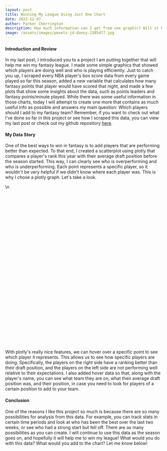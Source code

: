 ```yaml
---
layout: post
title: Winning My League Using Just One Chart
date: 2022-12-07
author: Parker Cherrington
description: How much information can I get from one graphic? Will it help me win?
image: /assets/images/pexels-jd-danny-2385477.jpg
---
```


#### Introduction and Review
In my last post, I introduced you to a project I am putting together that will help me win my fantasy league. I made some simple graphics that showed which players are doing well and who is playing efficiently. Just to catch you up, I scraped every NBA player's box score data from every game played so far this season, added a new variable that calculates how many fantasy points that player would have scored that night, and made a few plots that show some insights about the data, such as points leaders and fantasy points/minute played. While there was some useful information in those charts, today I will attempt to create one more that contains as much useful info as possible and answers my main question: Which players should I add to my fantasy team? Remember, if you want to check out what I've done so far in this project or see how I scraped this data, you can view my last post or check out my github repository [here](https://github.com/parkcherrington/NBA_Project).

#### My Data Story
One of the best ways to win in fantasy is to add players that are performing better than expected. To that end, I created a scatterplot using plotly that compares a player's rank this year with their average draft position before the season started. This way, I can clearly see who is overperforming and who is underperforming. Each point represents a specific player, so it wouldn't be very helpful if we didn't know where each player was. This is why I chose a plotly graph. Let's take a look.
<div>                        <script type="text/javascript">window.PlotlyConfig = {MathJaxConfig: \'local\'};</script>\n        <script src="https://cdn.plot.ly/plotly-2.12.1.min.js"></script>                <div id="c295f119-f8fd-4c15-a2d1-a5ef547b324d" class="plotly-graph-div" style="height:500px; width:800px;"></div>            <script type="text/javascript">                                    window.PLOTLYENV=window.PLOTLYENV || {};                                    if (document.getElementById("c295f119-f8fd-4c15-a2d1-a5ef547b324d")) {                    Plotly.newPlot(                        "c295f119-f8fd-4c15-a2d1-a5ef547b324d",                        [{"customdata":[[364.8,17.428571428571427,"AJ Griffin","Atlanta Hawks"],[121.1,32.904761904761905,"Aaron Gordon","Denver Nuggets"],[364.1,15.714285714285714,"Aaron Nesmith","Indiana Pacers"],[140.0,8.666666666666666,"Admiral Schofield","Orlando Magic"],[151.2,23.363636363636363,"Aleksej Pokusevski","Oklahoma City Thunder"],[140.0,4.333333333333333,"Alize Johnson","San Antonio Spurs"],[375.1,7.2727272727272725,"Amir Coffey","LA Clippers"],[69.2,37.04545454545455,"Andrew Wiggins","Golden State Warriors"],[412.9,7.333333333333333,"Anthony Gill","Washington Wizards"],[140.0,14.61111111111111,"Anthony Lamb","Golden State Warriors"],[63.4,30.294117647058822,"Ben Simmons","Brooklyn Nets"],[106.5,29.166666666666668,"Bobby Portis","Milwaukee Bucks"],[126.3,28.807692307692307,"Bojan Bogdanovic","Detroit Pistons"],[206.8,29.846153846153847,"Bol Bol","Orlando Magic"],[114.3,20.16,"Brandon Clarke","Memphis Grizzlies"],[47.8,36.06666666666667,"Brandon Ingram","New Orleans Pelicans"],[755.9,2.0,"Braxton Key","Detroit Pistons"],[427.9,8.761904761904763,"Caleb Houstan","Orlando Magic"],[181.5,24.125,"Caleb Martin","Miami Heat"],[300.5,15.0,"Cam Reddish","New York Knicks"],[125.7,26.625,"Cameron Johnson","Phoenix Suns"],[280.2,15.36,"Cedi Osman","Cleveland Cavaliers"],[150.4,23.0,"Chris Boucher","Toronto Raptors"],[215.4,15.444444444444445,"Chuma Okeke","Orlando Magic"],[297.8,9.818181818181818,"Dario Saric","Phoenix Suns"],[151.5,16.5,"Darius Bazley","Oklahoma City Thunder"],[364.4,10.68,"David Roddy","Memphis Grizzlies"],[345.3,4.333333333333333,"Davis Bertans","Dallas Mavericks"],[137.0,19.714285714285715,"De\'Andre Hunter","Atlanta Hawks"],[24.8,39.916666666666664,"DeMar DeRozan","Chicago Bulls"],[310.2,16.470588235294116,"Dean Wade","Cleveland Cavaliers"],[213.6,19.6,"Deni Avdija","Washington Wizards"],[79.9,34.473684210526315,"Devin Vassell","San Antonio Spurs"],[120.5,26.40909090909091,"Dillon Brooks","Memphis Grizzlies"],[142.4,19.416666666666668,"Dorian Finney-Smith","Dallas Mavericks"],[239.4,15.2,"Doug McDermott","San Antonio Spurs"],[91.2,31.91304347826087,"Draymond Green","Golden State Warriors"],[209.9,9.722222222222221,"Duncan Robinson","Miami Heat"],[140.0,11.777777777777779,"Eugene Omoruyi","Oklahoma City Thunder"],[43.1,34.6,"Evan Mobley","Cleveland Cavaliers"],[84.0,29.615384615384617,"Franz Wagner","Orlando Magic"],[351.0,17.043478260869566,"Georges Niang","Philadelphia 76ers"],[2.4,52.7,"Giannis Antetokounmpo","Milwaukee Bucks"],[104.8,26.90909090909091,"Gordon Hayward","Charlotte Hornets"],[161.6,22.04,"Grant Williams","Boston Celtics"],[115.1,24.217391304347824,"Harrison Barnes","Sacramento Kings"],[369.6,11.0,"Haywood Highsmith","Miami Heat"],[120.3,23.0,"Herbert Jones","New Orleans Pelicans"],[259.0,8.48,"Isaac Okoro","Cleveland Cavaliers"],[246.7,12.090909090909092,"Isaiah Livers","Detroit Pistons"],[229.5,11.947368421052632,"Isaiah Roby","San Antonio Spurs"],[430.9,0.0,"Isaiah Todd","Washington Wizards"],[400.9,12.11111111111111,"Ish Wainright","Phoenix Suns"],[315.3,5.466666666666667,"JT Thor","Charlotte Hornets"],[370.7,12.695652173913043,"JaMychal Green","Golden State Warriors"],[327.8,5.3076923076923075,"Jabari Walker","Portland Trail Blazers"],[140.0,1.875,"Jack White","Denver Nuggets"],[144.0,25.047619047619047,"Jaden McDaniels","Minnesota Timberwolves"],[138.6,20.333333333333332,"Jae\'Sean Tate","Houston Rockets"],[285.2,11.8125,"Jake LaRavia","Memphis Grizzlies"],[256.0,12.869565217391305,"Jalen Johnson","Atlanta Hawks"],[239.2,23.52,"Jalen McDaniels","Charlotte Hornets"],[113.4,22.958333333333332,"Jalen Smith","Indiana Pacers"],[488.4,10.125,"Jamal Cain","Miami Heat"],[414.4,5.142857142857143,"James Johnson","Indiana Pacers"],[130.5,25.44,"Jarred Vanderbilt","Utah Jazz"],[140.0,13.5,"Jarrett Culver","Atlanta Hawks"],[255.1,16.727272727272727,"Javonte Green","Chicago Bulls"],[35.1,40.75,"Jaylen Brown","Boston Celtics"],[6.6,50.44,"Jayson Tatum","Boston Celtics"],[293.5,13.058823529411764,"Jeff Green","Denver Nuggets"],[92.0,36.17391304347826,"Jerami Grant","Portland Trail Blazers"],[183.0,18.35,"Jeremy Sochan","San Antonio Spurs"],[31.6,43.53333333333333,"Jimmy Butler","Miami Heat"],[73.9,28.863636363636363,"John Collins","Atlanta Hawks"],[144.9,10.636363636363637,"Jonathan Kuminga","Golden State Warriors"],[284.1,12.095238095238095,"Jordan Nwora","Milwaukee Bucks"],[140.0,5.0,"Jordan Schakel","Washington Wizards"],[312.4,15.333333333333334,"Josh Green","Dallas Mavericks"],[114.6,29.136363636363637,"Josh Hart","Portland Trail Blazers"],[420.0,14.0,"Josh Minott","Minnesota Timberwolves"],[380.4,7.380952380952381,"Josh Okogie","Phoenix Suns"],[286.4,5.285714285714286,"Juan Toscano-Anderson","Los Angeles Lakers"],[272.7,12.625,"Juancho Hernangomez","Toronto Raptors"],[447.1,1.0,"Julian Champagnie","Philadelphia 76ers"],[47.2,35.64,"Julius Randle","New York Knicks"],[140.0,5.0,"Justin Champagnie","Toronto Raptors"],[299.8,9.68421052631579,"Justin Holiday","Atlanta Hawks"],[140.0,2.5555555555555554,"Justin Jackson","Boston Celtics"],[140.0,2.5555555555555554,"Justin Jackson","Boston Celtics"],[317.2,22.333333333333332,"Justise Winslow","Portland Trail Blazers"],[387.9,5.933333333333334,"KZ Okpala","Sacramento Kings"],[40.9,19.857142857142858,"Kawhi Leonard","LA Clippers"],[87.8,20.333333333333332,"Keegan Murray","Sacramento Kings"],[353.8,14.409090909090908,"Keita Bates-Diop","San Antonio Spurs"],[64.7,28.90909090909091,"Keldon Johnson","San Antonio Spurs"],[140.0,5.5,"Kendall Brown","Indiana Pacers"],[368.3,16.19047619047619,"Kenrich Williams","Oklahoma City Thunder"],[355.8,1.8333333333333333,"Kessler Edwards","Brooklyn Nets"],[6.3,53.38461538461539,"Kevin Durant","Brooklyn Nets"],[140.2,21.05263157894737,"Kevin Love","Cleveland Cavaliers"],[48.6,41.416666666666664,"Kristaps Porzingis","Washington Wizards"],[170.2,20.789473684210527,"Kyle Anderson","Minnesota Timberwolves"],[86.9,33.458333333333336,"Kyle Kuzma","Washington Wizards"],[393.8,13.25,"Lamar Stevens","Cleveland Cavaliers"],[81.6,38.76923076923077,"Lauri Markkanen","Utah Jazz"],[11.3,47.8235294117647,"LeBron James","Los Angeles Lakers"],[136.2,25.333333333333332,"Luguentz Dort","Oklahoma City Thunder"],[307.9,5.454545454545454,"Mamadi Diakite","Cleveland Cavaliers"],[433.4,8.4,"MarJon Beauchamp","Milwaukee Bucks"],[340.1,8.8,"Markieff Morris","Brooklyn Nets"],[171.8,6.8,"Matisse Thybulle","Philadelphia 76ers"],[438.7,5.333333333333333,"Matt Ryan","Los Angeles Lakers"],[161.3,24.652173913043477,"Max Strus","Miami Heat"],[268.6,15.8,"Maxi Kleber","Dallas Mavericks"],[80.8,34.16,"Mikal Bridges","Phoenix Suns"],[447.0,10.0,"Moussa Diabate","LA Clippers"],[373.4,16.545454545454547,"Naji Marshall","New Orleans Pelicans"],[212.2,10.571428571428571,"Nassir Little","Portland Trail Blazers"],[284.1,15.923076923076923,"Nicolas Batum","LA Clippers"],[207.5,11.0,"Nikola Jovic","Miami Heat"],[147.1,14.56,"Obi Toppin","New York Knicks"],[183.6,12.05,"Oshae Brissett","Indiana Pacers"],[288.7,11.5,"Ousmane Dieng","Oklahoma City Thunder"],[201.5,11.625,"P.J. Tucker","Philadelphia 76ers"],[105.2,27.84,"P.J. Washington","Charlotte Hornets"],[58.2,32.63157894736842,"Paolo Banchero","Orlando Magic"],[25.4,48.06666666666667,"Pascal Siakam","Toronto Raptors"],[148.2,18.708333333333332,"Patrick Williams","Chicago Bulls"],[291.0,14.523809523809524,"Paul Reed","Philadelphia 76ers"],[423.9,1.0,"Peyton Watson","Denver Nuggets"],[251.8,11.173913043478262,"Reggie Bullock","Dallas Mavericks"],[147.0,14.9375,"Robert Covington","LA Clippers"],[415.0,10.76923076923077,"Romeo Langford","San Antonio Spurs"],[219.7,27.576923076923077,"Royce O\'Neale","Brooklyn Nets"],[274.6,10.923076923076923,"Rudy Gay","Utah Jazz"],[166.5,18.875,"Rui Hachimura","Washington Wizards"],[92.6,23.82608695652174,"Saddiq Bey","Detroit Pistons"],[362.8,14.038461538461538,"Sam Hauser","Boston Celtics"],[361.6,4.666666666666667,"Sandro Mamukelashvili","Milwaukee Bucks"],[156.8,24.916666666666668,"Santi Aldama","Memphis Grizzlies"],[43.7,32.86363636363637,"Scottie Barnes","Toronto Raptors"],[308.6,7.0,"Simone Fontecchio","Utah Jazz"],[208.3,8.666666666666666,"T.J. Warren","Brooklyn Nets"],[158.9,15.68,"Talen Horton-Tucker","Utah Jazz"],[134.9,20.833333333333332,"Tari Eason","Houston Rockets"],[353.6,13.555555555555555,"Taurean Prince","Minnesota Timberwolves"],[313.2,14.826086956521738,"Terrence Ross","Orlando Magic"],[338.6,4.666666666666667,"Terry Taylor","Indiana Pacers"],[318.2,16.40909090909091,"Thaddeus Young","Toronto Raptors"],[279.2,1.25,"Thanasis Antetokounmpo","Milwaukee Bucks"],[76.3,34.36363636363637,"Tobias Harris","Philadelphia 76ers"],[330.6,20.0,"Torrey Craig","Phoenix Suns"],[296.9,13.4,"Trendon Watford","Portland Trail Blazers"],[271.9,10.88888888888889,"Trey Lyles","Sacramento Kings"],[140.0,2.2857142857142856,"Tyrese Martin","Atlanta Hawks"],[371.9,15.727272727272727,"Usman Garuba","Houston Rockets"],[422.4,10.625,"Vlatko Cancar","Denver Nuggets"],[406.9,13.5,"Wenyen Gabriel","Los Angeles Lakers"],[141.5,15.88,"Will Barton","Washington Wizards"],[337.9,9.0,"Xavier Tillman","Memphis Grizzlies"],[139.7,17.642857142857142,"Yuta Watanabe","Brooklyn Nets"],[324.8,7.055555555555555,"Zeke Nnaji","Denver Nuggets"],[230.9,19.0,"Ziaire Williams","Memphis Grizzlies"],[26.4,42.73684210526316,"Zion Williamson","New Orleans Pelicans"]],"hovertemplate":"Pos=F<br>Difference=%{x}<br>Rank=%{y}<br>AVG=%{customdata[0]}<br>FANTASY=%{customdata[1]}<br>Name=%{customdata[2]}<br>TEAM_NAME=%{customdata[3]}<extra></extra>","legendgroup":"F","marker":{"color":"#636efa","symbol":"circle"},"mode":"markers","name":"F","orientation":"v","showlegend":true,"x":[148.8,52.099999999999994,119.10000000000002,-219.0,3.1999999999999886,-292.5,-2.8999999999999773,27.200000000000003,36.89999999999998,-120.0,-23.6,11.0,26.299999999999997,117.80000000000001,-72.7,1.7999999999999972,298.4,70.89999999999998,40.5,47.5,9.700000000000003,32.19999999999999,-1.0999999999999943,-31.599999999999994,-44.19999999999999,-75.5,38.39999999999998,-87.19999999999999,-57.0,-5.199999999999999,81.19999999999999,18.599999999999994,24.900000000000006,2.5,-53.599999999999994,-10.599999999999994,14.200000000000003,-136.1,-168.0,-10.899999999999999,-7.0,131.0,-4.6,-9.200000000000003,-4.400000000000006,-24.900000000000006,51.60000000000002,-31.200000000000003,-105.0,-54.30000000000001,-75.5,-45.10000000000002,101.89999999999998,-88.69999999999999,79.69999999999999,-86.19999999999999,-320.5,11.0,-44.400000000000006,-21.80000000000001,-32.0,92.19999999999999,-39.599999999999994,152.39999999999998,-1.6000000000000227,2.5,-135.5,32.099999999999994,9.100000000000001,-3.4000000000000004,8.5,47.0,-24.0,14.600000000000001,-25.099999999999994,-183.1,-15.899999999999977,-279.0,63.39999999999998,17.599999999999994,151.5,6.399999999999977,-128.60000000000002,-20.30000000000001,-20.399999999999977,-1.7999999999999972,-279.0,-47.69999999999999,-311.0,-311.0,156.2,-4.100000000000023,-151.1,-95.2,88.80000000000001,-33.3,-261.0,136.3,-106.19999999999999,0.2999999999999998,-35.80000000000001,25.6,-7.800000000000011,20.900000000000006,114.30000000000001,44.599999999999994,-0.6999999999999993,5.199999999999989,-97.10000000000002,68.39999999999998,-15.899999999999977,-212.2,27.19999999999999,24.30000000000001,26.100000000000023,23.799999999999997,109.5,148.89999999999998,-119.80000000000001,45.10000000000002,-110.5,-114.9,-118.4,-22.30000000000001,-108.5,-2.799999999999997,-14.799999999999997,14.399999999999999,-56.80000000000001,28.0,-43.60000000000002,-63.19999999999999,-109.0,92.0,109.69999999999999,-45.39999999999998,-36.5,-50.400000000000006,95.80000000000001,-66.39999999999998,21.80000000000001,-26.299999999999997,-73.39999999999998,-150.7,-87.1,-42.099999999999994,80.60000000000002,56.19999999999999,-89.39999999999998,87.19999999999999,-186.8,20.299999999999997,140.60000000000002,19.899999999999977,-50.10000000000002,-313.0,127.89999999999998,92.89999999999998,131.39999999999998,-99.5,-17.100000000000023,-74.30000000000001,-56.19999999999999,30.900000000000006,6.399999999999999],"xaxis":"x","y":[216.0,69.0,245.0,359.0,148.0,432.5,378.0,42.0,376.0,260.0,87.0,95.5,100.0,89.0,187.0,46.0,457.5,357.0,141.0,253.0,116.0,248.0,151.5,247.0,342.0,227.0,326.0,432.5,194.0,30.0,229.0,195.0,55.0,118.0,196.0,250.0,77.0,346.0,308.0,54.0,91.0,220.0,7.0,114.0,166.0,140.0,318.0,151.5,364.0,301.0,305.0,476.0,299.0,404.0,291.0,414.0,460.5,133.0,183.0,307.0,288.0,147.0,153.0,336.0,416.0,128.0,275.5,223.0,26.0,10.0,285.0,45.0,207.0,17.0,99.0,328.0,300.0,419.0,249.0,97.0,268.5,374.0,415.0,293.0,467.5,49.0,419.0,347.5,451.0,451.0,161.0,392.0,192.0,183.0,265.0,98.0,401.0,232.0,462.0,6.0,176.0,23.0,178.0,66.0,279.5,37.0,12.0,131.0,405.0,365.0,356.0,384.0,411.5,137.0,242.5,57.0,337.5,224.5,332.0,239.0,318.0,262.0,302.0,311.0,310.0,108.0,73.0,11.0,205.0,263.0,467.5,315.0,256.0,323.0,110.0,320.0,203.0,143.0,267.0,428.0,135.0,70.0,382.0,359.0,246.0,177.0,273.0,257.0,428.0,231.0,466.0,56.0,190.0,277.0,322.0,453.0,244.0,329.5,275.5,241.0,355.0,214.0,381.0,200.0,20.0],"yaxis":"y","type":"scatter"},{"customdata":[[394.5,10.590909090909092,"Aaron Holiday","Atlanta Hawks"],[330.4,14.666666666666666,"Aaron Wiggins","Oklahoma City Thunder"],[215.8,21.785714285714285,"Alec Burks","Detroit Pistons"],[151.3,22.166666666666668,"Alex Caruso","Chicago Bulls"],[349.1,22.85,"Andrew Nembhard","Indiana Pacers"],[92.7,39.18181818181818,"Anfernee Simons","Portland Trail Blazers"],[23.7,39.0,"Anthony Edwards","Minnesota Timberwolves"],[262.6,18.958333333333332,"Austin Reaves","Los Angeles Lakers"],[383.8,5.357142857142857,"Austin Rivers","Minnesota Timberwolves"],[139.1,21.652173913043477,"Ayo Dosunmu","Chicago Bulls"],[124.7,22.48,"Bennedict Mathurin","Indiana Pacers"],[305.2,12.5,"Blake Wesley","San Antonio Spurs"],[139.9,10.666666666666666,"Bogdan Bogdanovic","Atlanta Hawks"],[129.6,23.6875,"Bones Hyland","Denver Nuggets"],[33.8,40.72222222222222,"Bradley Beal","Washington Wizards"],[151.9,28.25,"Bruce Brown","Denver Nuggets"],[139.9,9.5,"Bryce McGowens","Charlotte Hornets"],[308.0,6.333333333333333,"Bryn Forbes","Minnesota Timberwolves"],[84.7,29.44,"Buddy Hield","Indiana Pacers"],[50.2,34.05,"CJ McCollum","New Orleans Pelicans"],[31.7,34.916666666666664,"Cade Cunningham","Detroit Pistons"],[267.9,9.65,"Cam Thomas","Brooklyn Nets"],[180.9,26.130434782608695,"Cameron Payne","Phoenix Suns"],[126.2,22.38095238095238,"Caris LeVert","Cleveland Cavaliers"],[125.2,13.11111111111111,"Chris Duarte","Indiana Pacers"],[49.7,33.90909090909091,"Chris Paul","Phoenix Suns"],[333.1,7.363636363636363,"Christian Braun","Denver Nuggets"],[219.2,13.5625,"Coby White","Chicago Bulls"],[197.1,0.0,"Cody Martin","Charlotte Hornets"],[118.2,27.0,"Cole Anthony","Orlando Magic"],[84.7,21.703703703703702,"Collin Sexton","Utah Jazz"],[323.2,19.764705882352942,"Corey Kispert","Washington Wizards"],[359.9,12.047619047619047,"Cory Joseph","Detroit Pistons"],[73.5,33.625,"D\'Angelo Russell","Minnesota Timberwolves"],[420.5,9.909090909090908,"Daishen Nix","Houston Rockets"],[307.8,12.68421052631579,"Dalano Banton","Toronto Raptors"],[397.4,2.1,"Dalen Terry","Chicago Bulls"],[17.4,39.666666666666664,"Damian Lillard","Portland Trail Blazers"],[403.9,16.12,"Damion Lee","Phoenix Suns"],[35.3,39.31578947368421,"Darius Garland","Cleveland Cavaliers"],[146.0,13.521739130434783,"Davion Mitchell","Sacramento Kings"],[388.4,4.944444444444445,"Davon Reed","Denver Nuggets"],[37.3,41.31818181818182,"De\'Aaron Fox","Sacramento Kings"],[144.3,28.181818181818183,"De\'Anthony Melton","Philadelphia 76ers"],[22.6,42.28,"Dejounte Murray","Atlanta Hawks"],[306.2,27.75,"Delon Wright","Washington Wizards"],[174.2,16.181818181818183,"Dennis Schroder","Los Angeles Lakers"],[192.6,12.380952380952381,"Derrick Rose","New York Knicks"],[147.7,24.96153846153846,"Derrick White","Boston Celtics"],[58.6,40.083333333333336,"Desmond Bane","Memphis Grizzlies"],[17.6,45.16,"Devin Booker","Phoenix Suns"],[140.0,4.5,"Devon Dotson","Washington Wizards"],[200.4,13.666666666666666,"Devonte\' Graham","New Orleans Pelicans"],[27.3,47.391304347826086,"Donovan Mitchell","Cleveland Cavaliers"],[222.0,14.38888888888889,"Donte DiVincenzo","Golden State Warriors"],[140.0,10.75,"Dru Smith","Miami Heat"],[242.1,16.4375,"Dyson Daniels","New Orleans Pelicans"],[425.4,13.333333333333334,"Edmond Sumner","Brooklyn Nets"],[227.6,20.1,"Eric Gordon","Houston Rockets"],[150.3,13.076923076923077,"Evan Fournier","New York Knicks"],[347.6,5.375,"Facundo Campazzo","Dallas Mavericks"],[335.6,4.142857142857143,"Frank Ntilikina","Dallas Mavericks"],[38.9,35.68421052631579,"Fred VanVleet","Toronto Raptors"],[366.1,8.153846153846153,"Furkan Korkmaz","Philadelphia 76ers"],[300.7,17.263157894736842,"Gabe Vincent","Miami Heat"],[425.9,6.666666666666667,"Garrett Temple","New Orleans Pelicans"],[370.8,9.19047619047619,"Garrison Mathews","Houston Rockets"],[314.0,19.333333333333332,"Gary Harris","Orlando Magic"],[333.1,11.833333333333334,"George Hill","Milwaukee Bucks"],[319.9,14.782608695652174,"Goran Dragic","Chicago Bulls"],[204.0,22.523809523809526,"Grayson Allen","Milwaukee Bucks"],[293.2,11.24,"Hamidou Diallo","Detroit Pistons"],[147.6,21.08,"Immanuel Quickley","New York Knicks"],[397.1,11.166666666666666,"Isaiah Joe","Oklahoma City Thunder"],[298.7,10.4,"Ish Smith","Denver Nuggets"],[273.9,1.6666666666666667,"JD Davison","Boston Celtics"],[11.6,46.04761904761905,"Ja Morant","Memphis Grizzlies"],[298.0,2.8,"Jaden Hardy","Dallas Mavericks"],[115.4,26.26086956521739,"Jaden Ivey","Detroit Pistons"],[434.0,5.5,"Jaden Springer","Philadelphia 76ers"],[53.0,37.52,"Jalen Brunson","New York Knicks"],[67.4,29.166666666666668,"Jalen Green","Houston Rockets"],[124.5,27.428571428571427,"Jalen Suggs","Orlando Magic"],[146.0,20.333333333333332,"Jalen Williams","Oklahoma City Thunder"],[69.4,31.1,"Jamal Murray","Denver Nuggets"],[296.2,9.68421052631579,"James Bouknight","Charlotte Hornets"],[16.1,47.7,"James Harden","Philadelphia 76ers"],[429.4,5.5,"Jason Preston","LA Clippers"],[231.4,18.958333333333332,"Jaylen Nowell","Minnesota Timberwolves"],[357.6,23.75,"Jevon Carter","Milwaukee Bucks"],[186.9,17.458333333333332,"Joe Harris","Brooklyn Nets"],[302.4,22.73913043478261,"John Konchar","Memphis Grizzlies"],[115.9,24.7,"John Wall","LA Clippers"],[260.2,1.875,"Johnny Davis","Washington Wizards"],[118.8,30.40740740740741,"Jordan Clarkson","Utah Jazz"],[140.0,20.444444444444443,"Jordan Goodwin","Washington Wizards"],[282.9,15.882352941176471,"Jordan McLaughlin","Minnesota Timberwolves"],[73.0,27.0,"Jordan Poole","Golden State Warriors"],[199.2,22.166666666666668,"Jose Alvarado","New Orleans Pelicans"],[248.5,5.0,"Josh Christopher","Houston Rockets"],[60.0,30.227272727272727,"Josh Giddey","Oklahoma City Thunder"],[261.1,18.11764705882353,"Josh Richardson","San Antonio Spurs"],[151.4,15.0,"Joshua Primo","San Antonio Spurs"],[41.8,40.89473684210526,"Jrue Holiday","Milwaukee Bucks"],[154.2,7.142857142857143,"Kendrick Nunn","Los Angeles Lakers"],[432.4,9.777777777777779,"Kennedy Chandler","Memphis Grizzlies"],[158.4,23.217391304347824,"Kentavious Caldwell-Pope","Denver Nuggets"],[353.8,11.666666666666666,"Keon Johnson","Portland Trail Blazers"],[141.9,29.391304347826086,"Kevin Huerter","Sacramento Kings"],[60.1,26.0,"Khris Middleton","Milwaukee Bucks"],[233.6,22.59259259259259,"Killian Hayes","Detroit Pistons"],[74.5,27.904761904761905,"Klay Thompson","Golden State Warriors"],[103.9,33.04,"Kyle Lowry","Miami Heat"],[25.5,43.388888888888886,"Kyrie Irving","Brooklyn Nets"],[16.7,35.0,"LaMelo Ball","Charlotte Hornets"],[334.9,11.4,"Landry Shamet","Phoenix Suns"],[140.0,3.5,"Leandro Bolmaro","Utah Jazz"],[3.3,61.34782608695652,"Luka Doncic","Dallas Mavericks"],[254.0,14.0,"Luke Kennard","LA Clippers"],[342.6,10.25,"Malachi Flynn","Toronto Raptors"],[345.6,8.545454545454545,"Malaki Branham","San Antonio Spurs"],[104.3,25.571428571428573,"Malcolm Brogdon","Boston Celtics"],[156.0,23.666666666666668,"Malik Beasley","Utah Jazz"],[154.3,26.47826086956522,"Malik Monk","Sacramento Kings"],[95.9,30.956521739130434,"Marcus Smart","Boston Celtics"],[150.3,18.8,"Markelle Fultz","Orlando Magic"],[140.0,3.2,"Matthew Dellavedova","Sacramento Kings"],[419.4,6.818181818181818,"Max Christie","Los Angeles Lakers"],[128.2,30.88235294117647,"Mike Conley","Utah Jazz"],[358.1,5.615384615384615,"Miles McBride","New York Knicks"],[123.8,25.545454545454547,"Monte Morris","Washington Wizards"],[259.3,8.0,"Moses Moody","Golden State Warriors"],[231.2,10.625,"Nickeil Alexander-Walker","Utah Jazz"],[139.6,21.636363636363637,"Norman Powell","LA Clippers"],[253.5,4.75,"Ochai Agbaji","Utah Jazz"],[229.7,12.0,"Pat Connaughton","Milwaukee Bucks"],[152.6,15.0,"Patrick Beverley","Los Angeles Lakers"],[228.0,8.25,"Patty Mills","Brooklyn Nets"],[30.0,38.44444444444444,"Paul George","LA Clippers"],[298.9,9.142857142857142,"Payton Pritchard","Boston Celtics"],[226.0,15.8,"Quentin Grimes","New York Knicks"],[356.1,13.142857142857142,"R.J. Hampton","Orlando Magic"],[80.4,24.44,"RJ Barrett","New York Knicks"],[380.1,6.625,"Raul Neto","Cleveland Cavaliers"],[137.9,21.115384615384617,"Reggie Jackson","LA Clippers"],[433.0,3.875,"Rodney McGruder","Detroit Pistons"],[80.3,30.391304347826086,"Russell Westbrook","Los Angeles Lakers"],[140.0,1.5,"Ryan Arcidiacono","New York Knicks"],[140.0,0.2857142857142857,"Ryan Rollins","Golden State Warriors"],[418.4,5.0,"Saben Lee","Philadelphia 76ers"],[157.1,19.0625,"Seth Curry","Brooklyn Nets"],[199.2,12.130434782608695,"Shaedon Sharpe","Portland Trail Blazers"],[34.5,52.65217391304348,"Shai Gilgeous-Alexander","Oklahoma City Thunder"],[327.7,21.8,"Shake Milton","Philadelphia 76ers"],[104.9,32.458333333333336,"Spencer Dinwiddie","Dallas Mavericks"],[9.3,54.17391304347826,"Stephen Curry","Golden State Warriors"],[392.4,3.0,"Svi Mykhailiuk","New York Knicks"],[214.7,18.09090909090909,"T.J. McConnell","Indiana Pacers"],[237.3,18.115384615384617,"Terance Mann","LA Clippers"],[326.7,16.1,"Terence Davis","Sacramento Kings"],[52.4,34.11764705882353,"Terry Rozier","Charlotte Hornets"],[411.4,14.565217391304348,"Theo Maledon","Charlotte Hornets"],[425.0,2.0,"Theo Pinson","Dallas Mavericks"],[10.8,42.78260869565217,"Trae Young","Atlanta Hawks"],[101.3,30.652173913043477,"Tre Jones","San Antonio Spurs"],[206.3,16.5,"Tre Mann","Oklahoma City Thunder"],[140.0,4.875,"Trent Forrest","Atlanta Hawks"],[722.9,3.0,"Trevelin Queen","Indiana Pacers"],[140.0,0.0,"Trevor Keels","New York Knicks"],[418.9,10.909090909090908,"Ty Jerome","Golden State Warriors"],[140.0,16.0,"Tyler Dorsey","Dallas Mavericks"],[77.2,35.76470588235294,"Tyler Herro","Miami Heat"],[16.1,50.608695652173914,"Tyrese Haliburton","Indiana Pacers"],[64.8,36.53333333333333,"Tyrese Maxey","Philadelphia 76ers"],[174.8,22.28,"Tyus Jones","Memphis Grizzlies"],[147.2,11.0,"Victor Oladipo","Miami Heat"],[140.0,4.0,"Vit Krejci","Atlanta Hawks"],[350.4,7.833333333333333,"Wesley Matthews","Milwaukee Bucks"],[40.8,35.4,"Zach LaVine","Chicago Bulls"]],"hovertemplate":"Pos=G<br>Difference=%{x}<br>Rank=%{y}<br>AVG=%{customdata[0]}<br>FANTASY=%{customdata[1]}<br>Name=%{customdata[2]}<br>TEAM_NAME=%{customdata[3]}<extra></extra>","legendgroup":"G","marker":{"color":"#EF553B","symbol":"circle"},"mode":"markers","name":"G","orientation":"v","showlegend":true,"x":[63.5,71.39999999999998,47.80000000000001,-13.199999999999989,195.10000000000002,59.7,-11.3,61.10000000000002,-25.19999999999999,-30.900000000000006,-34.3,11.199999999999989,-187.1,-15.400000000000006,6.799999999999997,48.900000000000006,-211.1,-81.5,-8.299999999999997,-8.799999999999997,-21.3,-81.10000000000002,59.900000000000006,-33.8,-157.8,-10.299999999999997,-41.89999999999998,-52.80000000000001,-278.9,5.700000000000003,-84.3,130.2,56.89999999999998,11.5,80.5,15.800000000000011,-57.60000000000002,-13.600000000000001,169.89999999999998,3.299999999999997,-128.0,-33.60000000000002,13.299999999999997,40.30000000000001,0.6000000000000014,197.2,-58.80000000000001,-103.4,13.699999999999989,29.6,1.6000000000000014,-290.5,-70.6,13.3,-44.0,-184.0,12.099999999999994,147.39999999999998,39.599999999999994,-133.7,-60.39999999999998,-99.89999999999998,-9.100000000000001,-1.8999999999999773,83.69999999999999,40.89999999999998,17.80000000000001,117.0,27.100000000000023,61.89999999999998,46.0,-19.80000000000001,-27.400000000000006,81.10000000000002,-35.30000000000001,-190.10000000000002,-3.4000000000000004,-152.0,-3.5999999999999943,33.0,14.0,-28.099999999999994,13.5,-37.0,-9.599999999999994,-51.30000000000001,3.1000000000000014,28.399999999999977,29.900000000000006,213.60000000000002,-28.099999999999994,147.39999999999998,-20.099999999999994,-200.3,34.8,-40.0,42.89999999999998,-39.5,34.69999999999999,-170.5,-28.0,52.10000000000002,-101.6,16.799999999999997,-224.8,87.39999999999998,9.400000000000006,44.80000000000001,47.900000000000006,-62.4,76.6,-31.5,36.900000000000006,7.5,-34.8,22.899999999999977,-302.5,2.3,-14.5,7.600000000000023,-15.399999999999977,-20.700000000000003,10.0,37.30000000000001,15.900000000000006,-53.69999999999999,-304.0,36.39999999999998,47.19999999999999,-38.89999999999998,-2.200000000000003,-111.19999999999999,-98.30000000000001,-31.400000000000006,-172.5,-74.30000000000001,-100.4,-139.0,-8.0,-55.10000000000002,-16.5,74.10000000000002,-57.599999999999994,-5.899999999999977,-36.099999999999994,-6.0,-4.700000000000003,-325.0,-331.0,-0.6000000000000227,-41.900000000000006,-98.80000000000001,26.5,160.7,29.900000000000006,5.300000000000001,-54.60000000000002,3.6999999999999886,27.30000000000001,91.69999999999999,-5.600000000000001,150.39999999999998,-32.5,-8.2,19.299999999999997,-20.69999999999999,-283.0,275.9,-336.0,97.89999999999998,-96.0,30.200000000000003,7.100000000000001,20.799999999999997,12.800000000000011,-170.8,-297.5,-22.600000000000023,-9.200000000000003],"xaxis":"x","y":[331.0,259.0,168.0,164.5,154.0,33.0,35.0,201.5,409.0,170.0,159.0,294.0,327.0,145.0,27.0,103.0,351.0,389.5,93.0,59.0,53.0,349.0,121.0,160.0,283.0,60.0,375.0,272.0,476.0,112.5,169.0,193.0,303.0,62.0,340.0,292.0,455.0,31.0,234.0,32.0,274.0,422.0,24.0,104.0,22.0,109.0,233.0,296.0,134.0,29.0,16.0,430.5,271.0,14.0,266.0,324.0,230.0,278.0,188.0,284.0,408.0,435.5,48.0,368.0,217.0,385.0,353.0,197.0,306.0,258.0,158.0,313.0,175.0,316.0,334.0,464.0,15.0,450.0,119.0,401.0,39.0,95.5,111.0,183.0,79.0,347.5,13.0,401.0,201.5,144.0,215.0,155.0,136.0,460.5,84.0,180.0,240.0,112.5,164.5,419.0,88.0,209.0,253.0,25.0,379.0,345.0,149.0,309.0,94.0,122.5,157.0,106.0,67.0,18.0,51.5,312.0,442.5,1.0,268.5,335.0,361.0,125.0,146.0,117.0,80.0,204.0,444.0,383.0,81.0,397.0,126.0,370.5,329.5,171.0,426.0,304.0,253.0,367.0,38.0,354.0,242.5,282.0,138.0,386.0,174.0,439.0,85.0,465.0,471.0,419.0,199.0,298.0,8.0,167.0,75.0,4.0,447.0,211.0,210.0,235.0,58.0,261.0,457.5,19.0,82.0,227.0,423.0,447.0,476.0,321.0,236.0,47.0,9.0,44.0,162.0,318.0,437.5,373.0,50.0],"yaxis":"y","type":"scatter"},{"customdata":[[103.9,28.7,"Al Horford","Boston Celtics"],[331.6,3.0,"Alex Len","Sacramento Kings"],[68.4,30.476190476190474,"Alperen Sengun","Houston Rockets"],[147.8,16.77777777777778,"Andre Drummond","Chicago Bulls"],[17.7,57.476190476190474,"Anthony Davis","Los Angeles Lakers"],[25.9,37.26086956521739,"Bam Adebayo","Miami Heat"],[304.0,12.45,"Bismack Biyombo","Phoenix Suns"],[252.0,11.2,"Blake Griffin","Boston Celtics"],[318.7,2.857142857142857,"Boban Marjanovic","Houston Rockets"],[139.3,37.04347826086956,"Brook Lopez","Milwaukee Bucks"],[354.0,17.25,"Bruno Fernando","Houston Rockets"],[430.4,18.571428571428573,"Charles Bassey","San Antonio Spurs"],[333.9,12.947368421052632,"Chimezie Metu","Sacramento Kings"],[395.9,12.72,"Christian Koloko","Toronto Raptors"],[73.1,27.857142857142858,"Christian Wood","Dallas Mavericks"],[84.6,32.56521739130435,"Clint Capela","Atlanta Hawks"],[201.7,8.0,"Damian Jones","Los Angeles Lakers"],[160.6,15.96,"Daniel Gafford","Washington Wizards"],[241.0,8.266666666666667,"Day\'Ron Sharpe","Brooklyn Nets"],[255.2,14.473684210526315,"DeAndre Jordan","Denver Nuggets"],[50.6,33.608695652173914,"Deandre Ayton","Phoenix Suns"],[287.1,13.25,"Dewayne Dedmon","Miami Heat"],[21.8,42.43478260869565,"Domantas Sabonis","Sacramento Kings"],[249.3,16.545454545454547,"Drew Eubanks","Portland Trail Blazers"],[283.6,13.238095238095237,"Dwight Powell","Dallas Mavericks"],[365.4,4.2727272727272725,"Frank Kaminsky","Atlanta Hawks"],[289.1,9.933333333333334,"Goga Bitadze","Indiana Pacers"],[422.9,10.545454545454545,"Gorgui Dieng","San Antonio Spurs"],[145.1,20.04,"Isaiah Hartenstein","New York Knicks"],[129.7,18.041666666666668,"Isaiah Jackson","Indiana Pacers"],[443.4,3.5714285714285716,"Isaiah Mobley","Cleveland Cavaliers"],[134.6,25.5,"Isaiah Stewart","Detroit Pistons"],[117.7,29.73076923076923,"Ivica Zubac","LA Clippers"],[153.8,8.0,"JaVale McGee","Dallas Mavericks"],[75.1,33.55,"Jakob Poeltl","San Antonio Spurs"],[151.2,18.166666666666668,"Jalen Duren","Detroit Pistons"],[125.7,12.333333333333334,"James Wiseman","Golden State Warriors"],[61.9,32.77777777777778,"Jarrett Allen","Cleveland Cavaliers"],[279.2,3.6666666666666665,"Jaxson Hayes","New Orleans Pelicans"],[267.1,5.833333333333333,"Jaylin Williams","Oklahoma City Thunder"],[207.4,20.166666666666668,"Jeremiah Robinson-Earl","Oklahoma City Thunder"],[345.4,14.941176470588236,"Jericho Sims","New York Knicks"],[315.4,13.0,"Jock Landale","Phoenix Suns"],[5.1,54.125,"Joel Embiid","Philadelphia 76ers"],[60.5,26.208333333333332,"Jonas Valanciunas","New Orleans Pelicans"],[74.6,31.285714285714285,"Jusuf Nurkic","Portland Trail Blazers"],[381.9,7.125,"Kai Jones","Charlotte Hornets"],[11.9,40.42857142857143,"Karl-Anthony Towns","Minnesota Timberwolves"],[144.4,29.51851851851852,"Kelly Olynyk","Utah Jazz"],[146.2,22.615384615384617,"Kevon Looney","Golden State Warriors"],[350.8,5.384615384615385,"Khem Birch","Toronto Raptors"],[140.0,2.0,"Luka Garza","Minnesota Timberwolves"],[359.0,13.80952380952381,"Luke Kornet","Boston Celtics"],[186.4,5.333333333333333,"Mark Williams","Charlotte Hornets"],[166.0,-1.0,"Marko Simonovic","Chicago Bulls"],[154.0,26.76,"Mason Plumlee","Charlotte Hornets"],[371.1,6.0,"Mfiondu Kabengele","Boston Celtics"],[140.0,5.5,"Micah Potter","Utah Jazz"],[327.6,12.75,"Mike Muscala","Oklahoma City Thunder"],[108.1,26.0,"Mitchell Robinson","New York Knicks"],[143.2,17.8,"Mo Bamba","Orlando Magic"],[154.5,9.8,"Montrezl Harrell","Philadelphia 76ers"],[296.4,24.25,"Moritz Wagner","Orlando Magic"],[140.0,8.5,"Moses Brown","LA Clippers"],[81.4,39.10526315789474,"Myles Turner","Indiana Pacers"],[413.9,1.7777777777777777,"Nathan Knight","Minnesota Timberwolves"],[264.5,16.833333333333332,"Naz Reid","Minnesota Timberwolves"],[293.5,8.666666666666666,"Nerlens Noel","Detroit Pistons"],[284.3,19.16,"Nick Richards","Charlotte Hornets"],[1.5,54.80952380952381,"Nikola Jokic","Denver Nuggets"],[34.2,35.0,"Nikola Vucevic","Chicago Bulls"],[337.9,5.5,"Noah Vonleh","Boston Celtics"],[148.7,19.875,"Onyeka Okongwu","Atlanta Hawks"],[140.0,16.5,"Orlando Robinson","Miami Heat"],[154.4,17.25,"Precious Achiuwa","Toronto Raptors"],[159.6,5.6923076923076925,"Richaun Holmes","Sacramento Kings"],[342.8,5.555555555555555,"Robin Lopez","Cleveland Cavaliers"],[30.8,32.95454545454545,"Rudy Gobert","Minnesota Timberwolves"],[355.7,8.5,"Serge Ibaka","Milwaukee Bucks"],[120.6,25.391304347826086,"Steven Adams","Memphis Grizzlies"],[415.4,6.384615384615385,"Taj Gibson","Washington Wizards"],[155.8,20.4,"Thomas Bryant","Los Angeles Lakers"],[442.0,3.1666666666666665,"Tony Bradley","Chicago Bulls"],[291.4,5.777777777777778,"Udoka Azubuike","Utah Jazz"],[140.0,2.5,"Udonis Haslem","Miami Heat"],[149.3,20.166666666666668,"Walker Kessler","Utah Jazz"],[290.4,9.5,"Willy Hernangomez","New Orleans Pelicans"],[220.4,21.357142857142858,"Zach Collins","San Antonio Spurs"]],"hovertemplate":"Pos=C<br>Difference=%{x}<br>Rank=%{y}<br>AVG=%{customdata[0]}<br>FANTASY=%{customdata[1]}<br>Name=%{customdata[2]}<br>TEAM_NAME=%{customdata[3]}<extra></extra>","legendgroup":"C","marker":{"color":"#00cc96","symbol":"circle"},"mode":"markers","name":"C","orientation":"v","showlegend":true,"x":[2.9000000000000057,-115.39999999999998,-14.599999999999994,-74.19999999999999,15.7,-14.100000000000001,9.0,-62.0,-130.3,96.30000000000001,135.5,224.39999999999998,46.89999999999998,105.89999999999998,-33.900000000000006,10.599999999999994,-168.8,-76.4,-125.0,-8.800000000000011,-12.899999999999999,7.600000000000023,0.8000000000000007,24.80000000000001,2.6000000000000227,-68.60000000000002,-49.89999999999998,89.89999999999998,-43.900000000000006,-82.30000000000001,2.3999999999999773,7.599999999999994,27.700000000000003,-216.7,10.099999999999994,-56.80000000000001,-171.3,-10.100000000000001,-160.8,-125.89999999999998,21.900000000000006,90.39999999999998,29.399999999999977,0.09999999999999964,-59.5,-3.4000000000000057,1.8999999999999773,-16.1,52.400000000000006,-9.800000000000011,-56.19999999999999,-317.5,89.0,-225.1,-315.5,39.0,-19.899999999999977,-261.0,38.60000000000002,-14.400000000000006,-69.80000000000001,-189.0,157.39999999999998,-222.5,47.400000000000006,-49.10000000000002,43.5,-65.5,86.30000000000001,-1.5,-17.299999999999997,-63.10000000000002,-42.30000000000001,-87.0,-64.1,-236.4,-55.19999999999999,-37.2,-6.800000000000011,-9.400000000000006,27.399999999999977,-25.19999999999999,-3.0,-102.60000000000002,-312.0,-36.19999999999999,-60.60000000000002,47.400000000000006],"xaxis":"x","y":[101.0,447.0,83.0,222.0,2.0,40.0,295.0,314.0,449.0,43.0,218.5,206.0,287.0,290.0,107.0,74.0,370.5,237.0,366.0,264.0,63.5,279.5,21.0,224.5,281.0,434.0,339.0,333.0,189.0,212.0,441.0,127.0,90.0,370.5,65.0,208.0,297.0,72.0,440.0,393.0,185.5,255.0,286.0,5.0,120.0,78.0,380.0,28.0,92.0,156.0,407.0,457.5,270.0,411.5,481.5,115.0,391.0,401.0,289.0,122.5,213.0,343.5,139.0,362.5,34.0,463.0,221.0,359.0,198.0,3.0,51.5,401.0,191.0,227.0,218.5,396.0,398.0,68.0,362.5,130.0,388.0,181.0,445.0,394.0,452.0,185.5,351.0,173.0],"yaxis":"y","type":"scatter"}],                        {"template":{"data":{"histogram2dcontour":[{"type":"histogram2dcontour","colorbar":{"outlinewidth":0,"ticks":""},"colorscale":[[0.0,"#0d0887"],[0.1111111111111111,"#46039f"],[0.2222222222222222,"#7201a8"],[0.3333333333333333,"#9c179e"],[0.4444444444444444,"#bd3786"],[0.5555555555555556,"#d8576b"],[0.6666666666666666,"#ed7953"],[0.7777777777777778,"#fb9f3a"],[0.8888888888888888,"#fdca26"],[1.0,"#f0f921"]]}],"choropleth":[{"type":"choropleth","colorbar":{"outlinewidth":0,"ticks":""}}],"histogram2d":[{"type":"histogram2d","colorbar":{"outlinewidth":0,"ticks":""},"colorscale":[[0.0,"#0d0887"],[0.1111111111111111,"#46039f"],[0.2222222222222222,"#7201a8"],[0.3333333333333333,"#9c179e"],[0.4444444444444444,"#bd3786"],[0.5555555555555556,"#d8576b"],[0.6666666666666666,"#ed7953"],[0.7777777777777778,"#fb9f3a"],[0.8888888888888888,"#fdca26"],[1.0,"#f0f921"]]}],"heatmap":[{"type":"heatmap","colorbar":{"outlinewidth":0,"ticks":""},"colorscale":[[0.0,"#0d0887"],[0.1111111111111111,"#46039f"],[0.2222222222222222,"#7201a8"],[0.3333333333333333,"#9c179e"],[0.4444444444444444,"#bd3786"],[0.5555555555555556,"#d8576b"],[0.6666666666666666,"#ed7953"],[0.7777777777777778,"#fb9f3a"],[0.8888888888888888,"#fdca26"],[1.0,"#f0f921"]]}],"heatmapgl":[{"type":"heatmapgl","colorbar":{"outlinewidth":0,"ticks":""},"colorscale":[[0.0,"#0d0887"],[0.1111111111111111,"#46039f"],[0.2222222222222222,"#7201a8"],[0.3333333333333333,"#9c179e"],[0.4444444444444444,"#bd3786"],[0.5555555555555556,"#d8576b"],[0.6666666666666666,"#ed7953"],[0.7777777777777778,"#fb9f3a"],[0.8888888888888888,"#fdca26"],[1.0,"#f0f921"]]}],"contourcarpet":[{"type":"contourcarpet","colorbar":{"outlinewidth":0,"ticks":""}}],"contour":[{"type":"contour","colorbar":{"outlinewidth":0,"ticks":""},"colorscale":[[0.0,"#0d0887"],[0.1111111111111111,"#46039f"],[0.2222222222222222,"#7201a8"],[0.3333333333333333,"#9c179e"],[0.4444444444444444,"#bd3786"],[0.5555555555555556,"#d8576b"],[0.6666666666666666,"#ed7953"],[0.7777777777777778,"#fb9f3a"],[0.8888888888888888,"#fdca26"],[1.0,"#f0f921"]]}],"surface":[{"type":"surface","colorbar":{"outlinewidth":0,"ticks":""},"colorscale":[[0.0,"#0d0887"],[0.1111111111111111,"#46039f"],[0.2222222222222222,"#7201a8"],[0.3333333333333333,"#9c179e"],[0.4444444444444444,"#bd3786"],[0.5555555555555556,"#d8576b"],[0.6666666666666666,"#ed7953"],[0.7777777777777778,"#fb9f3a"],[0.8888888888888888,"#fdca26"],[1.0,"#f0f921"]]}],"mesh3d":[{"type":"mesh3d","colorbar":{"outlinewidth":0,"ticks":""}}],"scatter":[{"fillpattern":{"fillmode":"overlay","size":10,"solidity":0.2},"type":"scatter"}],"parcoords":[{"type":"parcoords","line":{"colorbar":{"outlinewidth":0,"ticks":""}}}],"scatterpolargl":[{"type":"scatterpolargl","marker":{"colorbar":{"outlinewidth":0,"ticks":""}}}],"bar":[{"error_x":{"color":"#2a3f5f"},"error_y":{"color":"#2a3f5f"},"marker":{"line":{"color":"#E5ECF6","width":0.5},"pattern":{"fillmode":"overlay","size":10,"solidity":0.2}},"type":"bar"}],"scattergeo":[{"type":"scattergeo","marker":{"colorbar":{"outlinewidth":0,"ticks":""}}}],"scatterpolar":[{"type":"scatterpolar","marker":{"colorbar":{"outlinewidth":0,"ticks":""}}}],"histogram":[{"marker":{"pattern":{"fillmode":"overlay","size":10,"solidity":0.2}},"type":"histogram"}],"scattergl":[{"type":"scattergl","marker":{"colorbar":{"outlinewidth":0,"ticks":""}}}],"scatter3d":[{"type":"scatter3d","line":{"colorbar":{"outlinewidth":0,"ticks":""}},"marker":{"colorbar":{"outlinewidth":0,"ticks":""}}}],"scattermapbox":[{"type":"scattermapbox","marker":{"colorbar":{"outlinewidth":0,"ticks":""}}}],"scatterternary":[{"type":"scatterternary","marker":{"colorbar":{"outlinewidth":0,"ticks":""}}}],"scattercarpet":[{"type":"scattercarpet","marker":{"colorbar":{"outlinewidth":0,"ticks":""}}}],"carpet":[{"aaxis":{"endlinecolor":"#2a3f5f","gridcolor":"white","linecolor":"white","minorgridcolor":"white","startlinecolor":"#2a3f5f"},"baxis":{"endlinecolor":"#2a3f5f","gridcolor":"white","linecolor":"white","minorgridcolor":"white","startlinecolor":"#2a3f5f"},"type":"carpet"}],"table":[{"cells":{"fill":{"color":"#EBF0F8"},"line":{"color":"white"}},"header":{"fill":{"color":"#C8D4E3"},"line":{"color":"white"}},"type":"table"}],"barpolar":[{"marker":{"line":{"color":"#E5ECF6","width":0.5},"pattern":{"fillmode":"overlay","size":10,"solidity":0.2}},"type":"barpolar"}],"pie":[{"automargin":true,"type":"pie"}]},"layout":{"autotypenumbers":"strict","colorway":["#636efa","#EF553B","#00cc96","#ab63fa","#FFA15A","#19d3f3","#FF6692","#B6E880","#FF97FF","#FECB52"],"font":{"color":"#2a3f5f"},"hovermode":"closest","hoverlabel":{"align":"left"},"paper_bgcolor":"white","plot_bgcolor":"#E5ECF6","polar":{"bgcolor":"#E5ECF6","angularaxis":{"gridcolor":"white","linecolor":"white","ticks":""},"radialaxis":{"gridcolor":"white","linecolor":"white","ticks":""}},"ternary":{"bgcolor":"#E5ECF6","aaxis":{"gridcolor":"white","linecolor":"white","ticks":""},"baxis":{"gridcolor":"white","linecolor":"white","ticks":""},"caxis":{"gridcolor":"white","linecolor":"white","ticks":""}},"coloraxis":{"colorbar":{"outlinewidth":0,"ticks":""}},"colorscale":{"sequential":[[0.0,"#0d0887"],[0.1111111111111111,"#46039f"],[0.2222222222222222,"#7201a8"],[0.3333333333333333,"#9c179e"],[0.4444444444444444,"#bd3786"],[0.5555555555555556,"#d8576b"],[0.6666666666666666,"#ed7953"],[0.7777777777777778,"#fb9f3a"],[0.8888888888888888,"#fdca26"],[1.0,"#f0f921"]],"sequentialminus":[[0.0,"#0d0887"],[0.1111111111111111,"#46039f"],[0.2222222222222222,"#7201a8"],[0.3333333333333333,"#9c179e"],[0.4444444444444444,"#bd3786"],[0.5555555555555556,"#d8576b"],[0.6666666666666666,"#ed7953"],[0.7777777777777778,"#fb9f3a"],[0.8888888888888888,"#fdca26"],[1.0,"#f0f921"]],"diverging":[[0,"#8e0152"],[0.1,"#c51b7d"],[0.2,"#de77ae"],[0.3,"#f1b6da"],[0.4,"#fde0ef"],[0.5,"#f7f7f7"],[0.6,"#e6f5d0"],[0.7,"#b8e186"],[0.8,"#7fbc41"],[0.9,"#4d9221"],[1,"#276419"]]},"xaxis":{"gridcolor":"white","linecolor":"white","ticks":"","title":{"standoff":15},"zerolinecolor":"white","automargin":true,"zerolinewidth":2},"yaxis":{"gridcolor":"white","linecolor":"white","ticks":"","title":{"standoff":15},"zerolinecolor":"white","automargin":true,"zerolinewidth":2},"scene":{"xaxis":{"backgroundcolor":"#E5ECF6","gridcolor":"white","linecolor":"white","showbackground":true,"ticks":"","zerolinecolor":"white","gridwidth":2},"yaxis":{"backgroundcolor":"#E5ECF6","gridcolor":"white","linecolor":"white","showbackground":true,"ticks":"","zerolinecolor":"white","gridwidth":2},"zaxis":{"backgroundcolor":"#E5ECF6","gridcolor":"white","linecolor":"white","showbackground":true,"ticks":"","zerolinecolor":"white","gridwidth":2}},"shapedefaults":{"line":{"color":"#2a3f5f"}},"annotationdefaults":{"arrowcolor":"#2a3f5f","arrowhead":0,"arrowwidth":1},"geo":{"bgcolor":"white","landcolor":"#E5ECF6","subunitcolor":"white","showland":true,"showlakes":true,"lakecolor":"white"},"title":{"x":0.05},"mapbox":{"style":"light"}}},"xaxis":{"anchor":"y","domain":[0.0,1.0],"title":{"text":"Difference"}},"yaxis":{"anchor":"x","domain":[0.0,1.0],"title":{"text":"Rank"},"autorange":"reversed"},"legend":{"title":{"text":"Pos"},"tracegroupgap":0},"title":{"text":"How Are Players Doing Against Their Expectations?"},"height":500,"width":800},                        {"responsive": true}                    )                };                            </script>        </div>

With plotly's really nice features, we can hover over a specific point to see which player it represents. This allows us to see how specific players are doing. Specifically, the players on the right side have a ranking better than their draft position, and the players on the left side are not performing well relative to their expectations. I also added hover data so that, along with the player's name, you can see what team they are on, what their average draft position was, and their position, in case you need to look for players of a certain position to add to your team.

#### Conclusion
One of the reasons I like this project so much is because there are so many possibilities for analysis from this data. For example, you can track stats in certain time periods and look at who has been the best over the last two weeks, or see who had a strong start but fell off. There are as many possibilities as you can create. I will continue to use this data as the season goes on, and hopefully it will help me to win my league! What would you do with this data? What would you add to the chart? Let me know below!